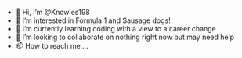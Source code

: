 - 👋 Hi, I’m @Knowles198
- 👀 I’m interested in Formula 1 and Sausage dogs!
- 🌱 I’m currently learning coding with a view to a career change
- 💞️ I’m looking to collaborate on nothing right now but may need help
- 📫 How to reach me ...

<!---
Knowles198/Knowles198 is a ✨ special ✨ repository because its `README.md` (this file) appears on your GitHub profile.
You can click the Preview link to take a look at your changes.
--->

